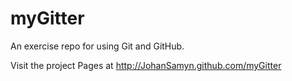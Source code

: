 myGitter
========

An exercise repo for using Git and GitHub.
























































































































Visit the project Pages at http://JohanSamyn.github.com/myGitter
